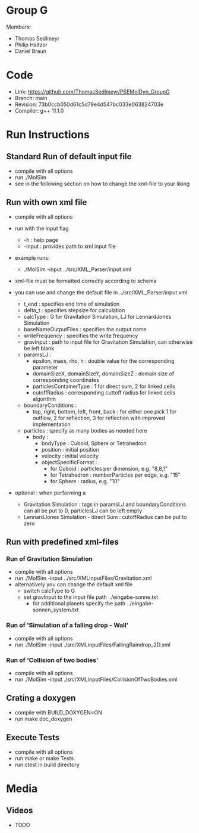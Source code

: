 # Group G #
Members:
* Thomas Sedlmeyr
* Philip Haitzer
* Daniel Braun

# Code #
* Link:     https://github.com/ThomasSedlmeyr/PSEMolDyn_GroupG
* Branch:   main
* Revision: 73b0ccb050d61c5d79e4d547bc033e063824703e 
* Compiler: g++ 11.1.0

# Run Instructions #
## Standard Run of default input file ##
* compile with all options
* run ./MolSim
* see in the following section on how to change the xml-file to your liking

## Run with own xml file ##
* compile with all options
* run with the input flag
  * -h : help page
  * -input : provides path to xml input file

* example runs:
  * ./MolSim -input ../src/XML_Parser/input.xml

* xml-file must be formatted correctly according to schema
* you can use and change the default file in ../src/XML_Parser/input.xml
  * t_end : specifies end time of simulation
  * delta_t : specifies stepsize for calculation
  * calcType : G for Gravitation Simulation, LJ for LennardJones Simulation
  * baseNameOutputFiles : specifies the output name
  * writeFrequency : specifies the write frequency
  * gravInput : path to input file for Gravitation Simulation, can otherwise be left blank
  * paramsLJ : 
    * epsilon, mass, rho, h : double value for the corresponding parameter
    * domainSizeX, domainSizeY, domainSizeZ : domain size of corresponding coordinates
    * particlesContainerType : 1 for direct sum, 2 for linked cells
    * cutoffRadius : corresponding cuttoff radius for linked cells algorithm
  * boundaryConditions :
    * top, right, bottom, left, front, back : for either one pick 1 for outflow, 2 for reflection, 3 for reflection with improved implementation
  * particles : specify as many bodies as needed here
    * body : 
      * bodyType : Cuboid, Sphere or Tetrahedron
      * position : initial position
      * velocity : initial velocity
      * objectSpecificFormat : 
        * for Cuboid : particles per dimension, e.g. "8,8,1"
        * for Tetrahedron : numberParticles per edge, e.g. "15"
        * for Sphere : radius, e.g. "10"

* optional : when performing a 
  * Gravitation Simulation : tags in paramsLJ and boundaryConditions can all be put to 0, particlesLJ can be left empty
  * LennardJones Simulation - direct Sum : cutoffRadius can be put to zero

## Run with predefined xml-files ##
### Run of Gravitation Simulation ###
* compile with all options
* run ./MolSim -input ../src/XMLinputFiles/Gravitation.xml
* alternatively you can change the default xml file
  * switch calcType to G
  * set gravInput to the input file path ../eingabe-sonne.txt
    * for additional planets specify the path ../eingabe-sonnen_system.txt

### Run of 'Simulation of a falling drop - Wall' ###
* compile with all options
* run ./MolSim -input ./src/XMLinputFiles/FallingRaindrop_2D.xml

### Run of 'Collision of two bodies' ###
* compile with all options
* run ./MolSim -input ./src/XMLinputFiles/CollisionOfTwoBodies.xml

## Crating a doxygen ##
* compile with BUILD_DOXYGEN=ON
* run make doc_doxygen

## Execute Tests ##
* compile with all options
* run make or make Tests
* run ctest in build directory

# Media #
## Videos ##
* TODO
